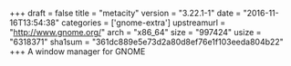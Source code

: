 +++
draft = false
title = "metacity"
version = "3.22.1-1"
date = "2016-11-16T13:54:38"
categories = ['gnome-extra']
upstreamurl = "http://www.gnome.org/"
arch = "x86_64"
size = "997424"
usize = "6318371"
sha1sum = "361dc889e5e73d2a80d8ef76e1f103eeda804b22"
+++
A window manager for GNOME
